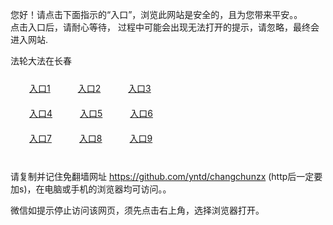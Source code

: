 您好！请点击下面指示的“入口”，浏览此网站是安全的，且为您带来平安。。 <br/>
点击入口后，请耐心等待， 过程中可能会出现无法打开的提示，请忽略，最终会进入网站. </br>

法轮大法在长春<br/>
<div style="padding:10px"><a style="margin:20px" target="_blank" href="https://daq3cxs8ookrv.cloudfront.net/2Qpsp?ckyihbj" id="ccLink1" rel="nofollow">入口1</a> <a target="_blank" style="margin:20px" href="https://d2i8414030h8a5.cloudfront.net/2Qpsp?zkvkd" id="ccLink2" rel="nofollow">入口2</a> <a style="margin:20px" target="_blank" href="https://d3bxv14lmpg5is.cloudfront.net/2Qpsp?smexoca" id="ccLink3" rel="nofollow">入口3</a></div>

<div style="padding:10px" ><a style="margin:20px" target="_blank" href="https://daq3cxs8ookrv.cloudfront.net/2Qpsp?ckyihbj" id="ccLink4" rel="nofollow">入口4</a> <a style="margin:20px" href="https://d2i8414030h8a5.cloudfront.net/2Qpsp?zkvkd" target="_blank" id="ccLink5" rel="nofollow">入口5</a> <a style="margin:20px" href="https://d3bxv14lmpg5is.cloudfront.net/2Qpsp?smexoca" target="_blank" id="ccLink6" rel="nofollow">入口6</a></div>

<div style="padding:10px"><a style="margin:20px" target="_blank" href="https://daq3cxs8ookrv.cloudfront.net/2Qpsp?ckyihbj" id="ccLink7" rel="nofollow">入口7</a> <a style="margin:20px" href="https://d2i8414030h8a5.cloudfront.net/2Qpsp?zkvkd" target="_blank" id="ccLink8" rel="nofollow">入口8</a> <a style="margin:20px" target="_blank" href="https://d3bxv14lmpg5is.cloudfront.net/2Qpsp?smexoca" id="ccLink9" rel="nofollow">入口9</a></div>

<br/>



请复制并记住免翻墙网址 https://github.com/yntd/changchunzx (http后一定要加s)，在电脑或手机的浏览器均可访问。。<br/>

微信如提示停止访问该网页，须先点击右上角，选择浏览器打开。

